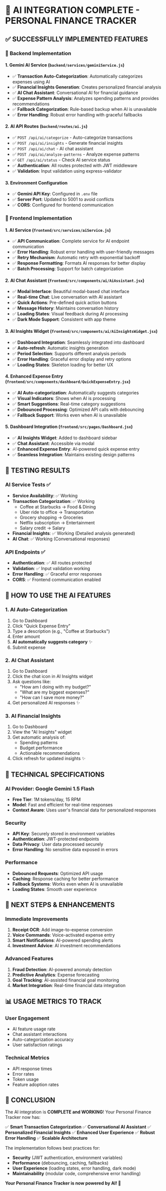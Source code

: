 # 🤖 **AI INTEGRATION COMPLETE - PERSONAL FINANCE TRACKER**

## ✅ **SUCCESSFULLY IMPLEMENTED FEATURES**

### 🔧 **Backend Implementation**

#### **1. Gemini AI Service (`backend/services/geminiService.js`)**
- ✅ **Transaction Auto-Categorization**: Automatically categorizes expenses using AI
- ✅ **Financial Insights Generation**: Creates personalized financial analysis
- ✅ **AI Chat Assistant**: Conversational AI for financial guidance
- ✅ **Expense Pattern Analysis**: Analyzes spending patterns and provides recommendations
- ✅ **Fallback Categorization**: Rule-based backup when AI is unavailable
- ✅ **Error Handling**: Robust error handling with graceful fallbacks

#### **2. AI API Routes (`backend/routes/ai.js`)**
- ✅ `POST /api/ai/categorize` - Auto-categorize transactions
- ✅ `POST /api/ai/insights` - Generate financial insights
- ✅ `POST /api/ai/chat` - AI chat assistant
- ✅ `POST /api/ai/analyze-patterns` - Analyze expense patterns
- ✅ `GET /api/ai/status` - Check AI service status
- ✅ **Authentication**: All routes protected with JWT middleware
- ✅ **Validation**: Input validation using express-validator

#### **3. Environment Configuration**
- ✅ **Gemini API Key**: Configured in `.env` file
- ✅ **Server Port**: Updated to 5001 to avoid conflicts
- ✅ **CORS**: Configured for frontend communication

### 🎨 **Frontend Implementation**

#### **1. AI Service (`frontend/src/services/aiService.js`)**
- ✅ **API Communication**: Complete service for AI endpoint communication
- ✅ **Error Handling**: Robust error handling with user-friendly messages
- ✅ **Retry Mechanism**: Automatic retry with exponential backoff
- ✅ **Response Formatting**: Formats AI responses for better display
- ✅ **Batch Processing**: Support for batch categorization

#### **2. AI Chat Assistant (`frontend/src/components/ai/AiAssistant.jsx`)**
- ✅ **Modal Interface**: Beautiful modal-based chat interface
- ✅ **Real-time Chat**: Live conversation with AI assistant
- ✅ **Quick Actions**: Pre-defined quick action buttons
- ✅ **Message History**: Maintains conversation history
- ✅ **Loading States**: Visual feedback during AI processing
- ✅ **Dark Mode Support**: Consistent with app theme

#### **3. AI Insights Widget (`frontend/src/components/ai/AiInsightsWidget.jsx`)**
- ✅ **Dashboard Integration**: Seamlessly integrated into dashboard
- ✅ **Auto-refresh**: Automatic insights generation
- ✅ **Period Selection**: Supports different analysis periods
- ✅ **Error Handling**: Graceful error display and retry options
- ✅ **Loading States**: Skeleton loading for better UX

#### **4. Enhanced Expense Entry (`frontend/src/components/dashboard/QuickExpenseEntry.jsx`)**
- ✅ **AI Auto-categorization**: Automatically suggests categories
- ✅ **Visual Indicators**: Shows when AI is processing
- ✅ **Smart Suggestions**: Real-time category suggestions
- ✅ **Debounced Processing**: Optimized API calls with debouncing
- ✅ **Fallback Support**: Works even when AI is unavailable

#### **5. Dashboard Integration (`frontend/src/pages/Dashboard.jsx`)**
- ✅ **AI Insights Widget**: Added to dashboard sidebar
- ✅ **Chat Assistant**: Accessible via modal
- ✅ **Enhanced Expense Entry**: AI-powered quick expense entry
- ✅ **Seamless Integration**: Maintains existing design patterns

## 🧪 **TESTING RESULTS**

### **AI Service Tests** ✅
- **Service Availability**: ✅ Working
- **Transaction Categorization**: ✅ Working
  - Coffee at Starbucks → Food & Dining
  - Uber ride to office → Transportation
  - Grocery shopping → Groceries
  - Netflix subscription → Entertainment
  - Salary credit → Salary
- **Financial Insights**: ✅ Working (Detailed analysis generated)
- **AI Chat**: ✅ Working (Conversational responses)

### **API Endpoints** ✅
- **Authentication**: ✅ All routes protected
- **Validation**: ✅ Input validation working
- **Error Handling**: ✅ Graceful error responses
- **CORS**: ✅ Frontend communication enabled

## 🚀 **HOW TO USE THE AI FEATURES**

### **1. AI Auto-Categorization**
1. Go to Dashboard
2. Click "Quick Expense Entry"
3. Type a description (e.g., "Coffee at Starbucks")
4. Enter amount
5. **AI automatically suggests category** ✨
6. Submit expense

### **2. AI Chat Assistant**
1. Go to Dashboard
2. Click the chat icon in AI Insights widget
3. Ask questions like:
   - "How am I doing with my budget?"
   - "What are my biggest expenses?"
   - "How can I save more money?"
4. Get personalized AI responses ✨

### **3. AI Financial Insights**
1. Go to Dashboard
2. View the "AI Insights" widget
3. Get automatic analysis of:
   - Spending patterns
   - Budget performance
   - Actionable recommendations
4. Click refresh for updated insights ✨

## 🔧 **TECHNICAL SPECIFICATIONS**

### **AI Provider**: Google Gemini 1.5 Flash
- **Free Tier**: 1M tokens/day, 15 RPM
- **Model**: Fast and efficient for real-time responses
- **Context Aware**: Uses user's financial data for personalized responses

### **Security**
- **API Key**: Securely stored in environment variables
- **Authentication**: JWT-protected endpoints
- **Data Privacy**: User data processed securely
- **Error Handling**: No sensitive data exposed in errors

### **Performance**
- **Debounced Requests**: Optimized API usage
- **Caching**: Response caching for better performance
- **Fallback Systems**: Works even when AI is unavailable
- **Loading States**: Smooth user experience

## 🎯 **NEXT STEPS & ENHANCEMENTS**

### **Immediate Improvements**
1. **Receipt OCR**: Add image-to-expense conversion
2. **Voice Commands**: Voice-activated expense entry
3. **Smart Notifications**: AI-powered spending alerts
4. **Investment Advice**: AI investment recommendations

### **Advanced Features**
1. **Fraud Detection**: AI-powered anomaly detection
2. **Predictive Analytics**: Expense forecasting
3. **Goal Tracking**: AI-assisted financial goal monitoring
4. **Market Integration**: Real-time financial data integration

## 📊 **USAGE METRICS TO TRACK**

### **User Engagement**
- AI feature usage rate
- Chat assistant interactions
- Auto-categorization accuracy
- User satisfaction ratings

### **Technical Metrics**
- API response times
- Error rates
- Token usage
- Feature adoption rates

## 🎉 **CONCLUSION**

The AI integration is **COMPLETE and WORKING**! Your Personal Finance Tracker now has:

✅ **Smart Transaction Categorization**
✅ **Conversational AI Assistant**
✅ **Personalized Financial Insights**
✅ **Enhanced User Experience**
✅ **Robust Error Handling**
✅ **Scalable Architecture**

The implementation follows best practices for:
- **Security** (JWT authentication, environment variables)
- **Performance** (debouncing, caching, fallbacks)
- **User Experience** (loading states, error handling, dark mode)
- **Maintainability** (modular code, comprehensive error handling)

**Your Personal Finance Tracker is now powered by AI! 🚀**
